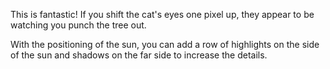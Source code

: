 This is fantastic! If you shift the cat's eyes one pixel up, they appear to be watching you punch the tree out. 

With the positioning of the sun, you can add a row of highlights on the side of the sun and shadows on the far side to increase the details. 
